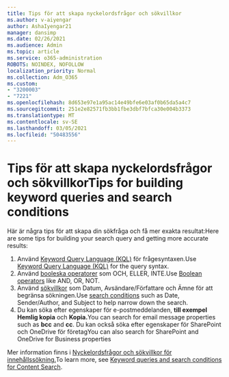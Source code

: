 ```yaml
---
title: Tips för att skapa nyckelordsfrågor och sökvillkor
ms.author: v-aiyengar
author: AshaIyengar21
manager: dansimp
ms.date: 02/26/2021
ms.audience: Admin
ms.topic: article
ms.service: o365-administration
ROBOTS: NOINDEX, NOFOLLOW
localization_priority: Normal
ms.collection: Adm_O365
ms.custom:
- "3200003"
- "7221"
ms.openlocfilehash: 8d653e97e1a95ac14e49bfe6e03af0b65da5a4c7
ms.sourcegitcommit: 251e2e82571fb3bb1fbe3dbf7bfca30e004b3373
ms.translationtype: MT
ms.contentlocale: sv-SE
ms.lasthandoff: 03/05/2021
ms.locfileid: "50483556"
---
```

# <a name="tips-for-building-keyword-queries-and-search-conditions"></a><span data-ttu-id="5931f-102">Tips för att skapa nyckelordsfrågor och sökvillkor</span><span class="sxs-lookup"><span data-stu-id="5931f-102">Tips for building keyword queries and search conditions</span></span>

<span data-ttu-id="5931f-103">Här är några tips för att skapa din sökfråga och få mer exakta resultat:</span><span class="sxs-lookup"><span data-stu-id="5931f-103">Here are some tips for building your search query and getting more accurate results:</span></span>

1. <span data-ttu-id="5931f-104">Använd [Keyword Query Language (KQL)](https://go.microsoft.com/fwlink/?linkid=2101591) för frågesyntaxen.</span><span class="sxs-lookup"><span data-stu-id="5931f-104">Use [Keyword Query Language (KQL)](https://go.microsoft.com/fwlink/?linkid=2101591) for the query syntax.</span></span>
1. <span data-ttu-id="5931f-105">Använd [booleska operatorer](https://go.microsoft.com/fwlink/?linkid=2101592) som OCH, ELLER, INTE.</span><span class="sxs-lookup"><span data-stu-id="5931f-105">Use [Boolean operators](https://go.microsoft.com/fwlink/?linkid=2101592) like AND, OR, NOT.</span></span>
1. <span data-ttu-id="5931f-106">Använd [sökvillkor](https://go.microsoft.com/fwlink/?linkid=2102410) som Datum, Avsändare/Författare och Ämne för att begränsa sökningen.</span><span class="sxs-lookup"><span data-stu-id="5931f-106">Use [search conditions](https://go.microsoft.com/fwlink/?linkid=2102410) such as Date, Sender/Author, and Subject to help narrow down the search.</span></span>
1. <span data-ttu-id="5931f-107">Du kan söka efter egenskaper för e-postmeddelanden, **till exempel Hemlig kopia** och **Kopia.**</span><span class="sxs-lookup"><span data-stu-id="5931f-107">You can search for email message properties such as **bcc** and **cc**.</span></span> <span data-ttu-id="5931f-108">Du kan också söka efter egenskaper för SharePoint och OneDrive för företag</span><span class="sxs-lookup"><span data-stu-id="5931f-108">You can also search for SharePoint and OneDrive for Business properties</span></span>

<span data-ttu-id="5931f-109">Mer information finns i [Nyckelordsfrågor och sökvillkor för innehållssökning.](https://go.microsoft.com/fwlink/?linkid=2102411)</span><span class="sxs-lookup"><span data-stu-id="5931f-109">To learn more, see [Keyword queries and search conditions for Content Search](https://go.microsoft.com/fwlink/?linkid=2102411).</span></span>
